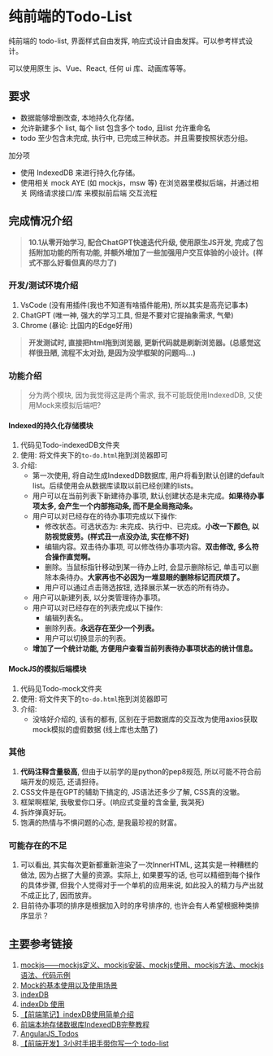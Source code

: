 # 纯前端的Todo-List
纯前端的 todo-list, 界面样式自由发挥, 响应式设计自由发挥。可以参考样式设计。

可以使用原生 js、Vue、React, 任何 ui 库、动画库等等。

## 要求
- 数据能够增删改查, 本地持久化存储。
- 允许新建多个 list, 每个 list 包含多个 todo, 且list 允许重命名
- todo 至少包含未完成, 执行中, 已完成三种状态。并且需要按照状态分组。

加分项
- 使用 IndexedDB 来进行持久化存储。
- 使用相关 mock AYE (如 mockjs，msw 等) 在浏览器里模拟后端，并通过相关 网络请求接口/库 来模拟前后端
交互流程

## 完成情况介绍
> **10.1从零开始学习, 配合ChatGPT快速迭代升级, 使用原生JS开发, 完成了包括附加功能的所有功能, 并额外增加了一些加强用户交互体验的小设计。(样式不那么好看但真的尽力了)**
### 开发/测试环境介绍
1. VsCode (没有用插件(我也不知道有啥插件能用), 所以其实是高亮记事本)
2. ChatGPT (唯一神, 强大的学习工具, 但是不要对它提抽象需求, 气晕)
3. Chrome (暴论: 比国内的Edge好用)
> **开发测试时, 直接把html拖到浏览器, 更新代码就是刷新浏览器。(总感觉这样很丑陋, 流程不太对劲, 是因为没学框架的问题吗...)**

### 功能介绍
> 分为两个模块, 因为我觉得这是两个需求, 我不可能既使用IndexedDB, 又使用Mock来模拟后端吧?
#### Indexed的持久化存储模块
1. 代码见Todo-indexedDB文件夹
2. 使用: 将文件夹下的`to-do.html`拖到浏览器即可
3. 介绍:
    - 第一次使用, 将自动生成IndexedDB数据库, 用户将看到默认创建的default list。后续使用会从数据库读取以前已经创建的lists。
    - 用户可以在当前列表下新建待办事项, 默认创建状态是未完成。**如果待办事项太多, 会产生一个内部拖动条, 而不是全局拖动条。** 
    - 用户可以对已经存在的待办事项完成以下操作:
        - 修改状态。可选状态为: 未完成、执行中、已完成。**小改一下颜色, 以防视觉疲劳。(样式丑一点没办法, 实在修不好)**
        - 编辑内容。双击待办事项, 可以修改待办事项内容。**双击修改, 多么符合操作直觉啊。**
        - 删除。当鼠标指针移动到某一待办上时, 会显示删除标记, 单击可以删除本条待办。**大家再也不必因为一堆显眼的删除标记而厌烦了。**
        - 用户可以通过点击筛选按钮, 选择展示某一状态的所有待办。
    - 用户可以新建列表, 以分类管理待办事项。
    - 用户可以对已经存在的列表完成以下操作:
        - 编辑列表名。
        - 删除列表。**永远存在至少一个列表。**
        - 用户可以切换显示的列表。
    - **增加了一个统计功能, 方便用户查看当前列表待办事项状态的统计信息。**
#### MockJS的模拟后端模块
1. 代码见Todo-mock文件夹
2. 使用: 将文件夹下的`to-do.html`拖到浏览器即可
3. 介绍:
    - 没啥好介绍的, 该有的都有, 区别在于把数据库的交互改为使用axios获取mock模拟的虚假数据 (线上库也太酷了)

### 其他
1. **代码注释含量极高**, 但由于以前学的是python的pep8规范, 所以可能不符合前端开发的规范, 还请担待。
2. CSS文件是在GPT的辅助下搞定的, JS语法还多少了解, CSS真的没辙。
3. 框架啊框架, 我敬爱你口牙。(响应式变量的含金量, 我哭死)
4. 拆炸弹真好玩。
5. 饱满的热情与不惧问题的心态, 是我最珍视的财富。

### 可能存在的不足
1. 可以看出, 其实每次更新都重新渲染了一次InnerHTML, 这其实是一种糟糕的做法, 因为占据了大量的资源。实际上, 如果要写的话, 也可以精细到每个操作的具体步骤, 但我个人觉得对于一个单机的应用来说, 如此投入的精力与产出就不成正比了, 因而放弃。
2. 目前待办事项的排序是根据加入时的序号排序的, 也许会有人希望根据种类排序显示？

## 主要参考链接
1. [mockjs——mockjs定义、mockjs安装、mockjs使用、mockjs方法、mockjs语法、代码示例](https://blog.csdn.net/TKY666/article/details/126215513)
2. [Mock的基本使用以及使用场景](https://blog.csdn.net/qq_65089414/article/details/129571548)
3. [indexDB](https://blog.csdn.net/qq_15385627/article/details/81223466)
4. [indexDb 使用](https://blog.csdn.net/m0_37706089/article/details/131512016)
5. [【前端笔记】indexDB使用简单介绍](https://blog.csdn.net/qq_43398736/article/details/131499332)
6. [前端本地存储数据库IndexedDB完整教程](https://zhuanlan.zhihu.com/p/429086021)
7. [AngularJS_Todos](https://todomvc.com/examples/angularjs_require/#/)
8. [【前端开发】3小时手把手带你写一个 todo-list](https://space.bilibili.com/92988033)